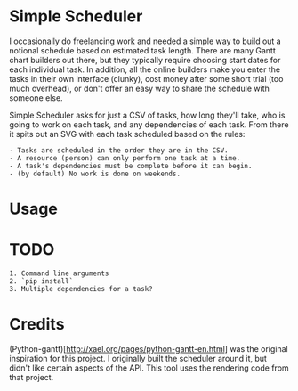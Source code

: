 # Simple Scheduler
I occasionally do freelancing work and needed a simple way to build
out a notional schedule based on estimated task length. There are many
Gantt chart builders out there, but they typically require choosing
start dates for each individual task. In addition, all the online builders
make you enter the tasks in their own interface (clunky), cost money after
some short trial (too much overhead), or don't offer an easy way to share
the schedule with someone else.

Simple Scheduler asks for just a CSV of tasks, how long they'll take,
who is going to work on each task, and any dependencies of each task.
From there it spits out an SVG with each task scheduled based on the rules:

    - Tasks are scheduled in the order they are in the CSV.
    - A resource (person) can only perform one task at a time.
    - A task's dependencies must be complete before it can begin.
    - (by default) No work is done on weekends.

# Usage


# TODO
    1. Command line arguments
    2. `pip install`
    3. Multiple dependencies for a task?

# Credits
(Python-gantt)[http://xael.org/pages/python-gantt-en.html] was the original
inspiration for this project. I originally built the scheduler around it,
but didn't like certain aspects of the API. This tool uses the rendering
code from that project.